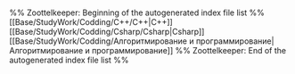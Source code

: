 ```folderv
```

%% Zoottelkeeper: Beginning of the autogenerated index file list  %%
 [[Base/StudyWork/Codding/C++/C++|C++]]
 [[Base/StudyWork/Codding/Csharp/Csharp|Csharp]]
 [[Base/StudyWork/Codding/Алгоритмирование и программирование|Алгоритмирование и программирование]]
%% Zoottelkeeper: End of the autogenerated index file list  %%
